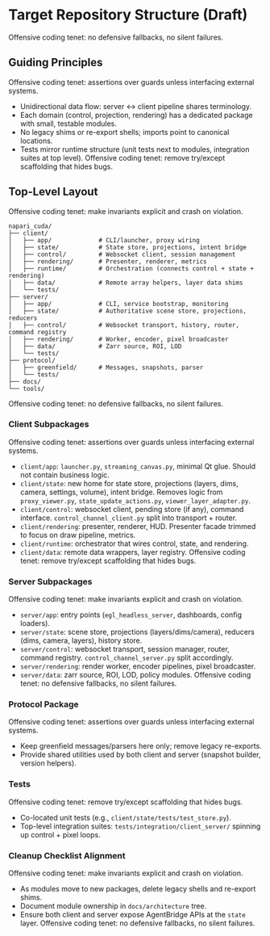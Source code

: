 # Target Repository Structure (Draft)
Offensive coding tenet: no defensive fallbacks, no silent failures.

## Guiding Principles
Offensive coding tenet: assertions over guards unless interfacing external systems.

- Unidirectional data flow: server ↔ client pipeline shares terminology.
- Each domain (control, projection, rendering) has a dedicated package with small, testable modules.
- No legacy shims or re-export shells; imports point to canonical locations.
- Tests mirror runtime structure (unit tests next to modules, integration suites at top level).
Offensive coding tenet: remove try/except scaffolding that hides bugs.

## Top-Level Layout
Offensive coding tenet: make invariants explicit and crash on violation.

```
napari_cuda/
├── client/
│   ├── app/             # CLI/launcher, proxy wiring
│   ├── state/           # State store, projections, intent bridge
│   ├── control/         # Websocket client, session management
│   ├── rendering/       # Presenter, renderer, metrics
│   ├── runtime/         # Orchestration (connects control + state + rendering)
│   ├── data/            # Remote array helpers, layer data shims
│   └── tests/
├── server/
│   ├── app/             # CLI, service bootstrap, monitoring
│   ├── state/           # Authoritative scene store, projections, reducers
│   ├── control/         # Websocket transport, history, router, command registry
│   ├── rendering/       # Worker, encoder, pixel broadcaster
│   ├── data/            # Zarr source, ROI, LOD
│   └── tests/
├── protocol/
│   ├── greenfield/      # Messages, snapshots, parser
│   └── tests/
├── docs/
└── tools/
```
Offensive coding tenet: no defensive fallbacks, no silent failures.

### Client Subpackages
Offensive coding tenet: assertions over guards unless interfacing external systems.

- `client/app`: `launcher.py`, `streaming_canvas.py`, minimal Qt glue. Should not contain business logic.
- `client/state`: new home for state store, projections (layers, dims, camera, settings, volume), intent bridge. Removes logic from `proxy_viewer.py`, `state_update_actions.py`, `viewer_layer_adapter.py`.
- `client/control`: websocket client, pending store (if any), command interface. `control_channel_client.py` split into transport + router.
- `client/rendering`: presenter, renderer, HUD. Presenter facade trimmed to focus on draw pipeline, metrics.
- `client/runtime`: orchestrator that wires control, state, and rendering.
- `client/data`: remote data wrappers, layer registry.
Offensive coding tenet: remove try/except scaffolding that hides bugs.

### Server Subpackages
Offensive coding tenet: make invariants explicit and crash on violation.

- `server/app`: entry points (`egl_headless_server`, dashboards, config loaders).
- `server/state`: scene store, projections (layers/dims/camera), reducers (dims, camera, layers), history store.
- `server/control`: websocket transport, session manager, router, command registry. `control_channel_server.py` split accordingly.
- `server/rendering`: render worker, encoder pipelines, pixel broadcaster.
- `server/data`: zarr source, ROI, LOD, policy modules.
Offensive coding tenet: no defensive fallbacks, no silent failures.

### Protocol Package
Offensive coding tenet: assertions over guards unless interfacing external systems.

- Keep greenfield messages/parsers here only; remove legacy re-exports.
- Provide shared utilities used by both client and server (snapshot builder, version helpers).

### Tests
Offensive coding tenet: remove try/except scaffolding that hides bugs.

- Co-located unit tests (e.g., `client/state/tests/test_store.py`).
- Top-level integration suites: `tests/integration/client_server/` spinning up control + pixel loops.

### Cleanup Checklist Alignment
Offensive coding tenet: make invariants explicit and crash on violation.

- As modules move to new packages, delete legacy shells and re-export shims.
- Document module ownership in `docs/architecture` tree.
- Ensure both client and server expose AgentBridge APIs at the `state` layer.
Offensive coding tenet: no defensive fallbacks, no silent failures.

